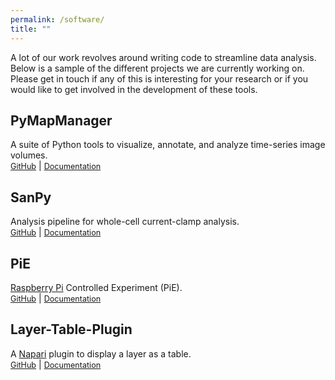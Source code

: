 ```yaml
---
permalink: /software/
title: ""
---
```


<style>
.my-doi {
	font-size: 0.9em;
}
</style>

A lot of our work revolves around writing code to streamline data analysis. Below is a sample of the different projects we are currently working on. Please get in touch if any of this is interesting for your research or if you would like to get involved in the development of these tools.

## PyMapManager

<p>
A suite of Python tools to visualize, annotate, and analyze time-series image volumes.
<BR>
<A class='my-doi' HREF="https://github.com/mapmanager/PyMapManager">GitHub</A>
|
<A class='my-doi' HREF="https://cudmore.github.io/PyMapManager/">Documentation</A>
</p>

## SanPy

<p>
Analysis pipeline for whole-cell current-clamp analysis.
<br>
<A class='my-doi' HREF="https://github.com/cudmore/SanPy">GitHub</A>
|
<A class='my-doi' HREF="https://cudmore.github.io/SanPy/">Documentation</A>
</p>

## PiE
<p>
<A HREF="https://raspberrypi.org">Raspberry Pi</A> Controlled Experiment (PiE).
<br>
<A class='my-doi' HREF="https://github.com/cudmore/pie">GitHub</A>
|
<A class='my-doi' HREF="https://cudmore.github.io/pie-doc/">Documentation</A>
</p>

## Layer-Table-Plugin

<p>
A <A HREF="https://napari.org">Napari</A> plugin to display a layer as a table.
<br>
<A class='my-doi' HREF="https://github.com/mapmanager/napari-layer-table">GitHub</A>
|
<A class='my-doi' HREF="https://mapmanager.net/napari-layer-table/">Documentation</A>
</p>

